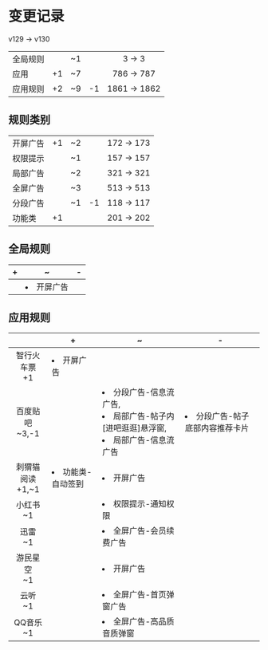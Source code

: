 # 变更记录

v129 -> v130

||||||
|-|:-:|:-:|:-:|:-:|
|全局规则||~1||3 -> 3|
|应用|+1|~7||786 -> 787|
|应用规则|+2|~9|-1|1861 -> 1862|

## 规则类别

||||||
|-|:-:|:-:|:-:|:-:|
|开屏广告|+1|~2||172 -> 173|
|权限提示||~1||157 -> 157|
|局部广告||~2||321 -> 321|
|全屏广告||~3||513 -> 513|
|分段广告||~1|-1|118 -> 117|
|功能类|+1|||201 -> 202|

## 全局规则

|+|~|-|
|-|-|-|
||<li>开屏广告||

## 应用规则

||+|~|-|
|:-:|-|-|-|
|智行火车票<br>+1|<li>开屏广告|||
|百度贴吧<br>~3,-1||<li>分段广告-信息流广告,<li>局部广告-帖子内[进吧逛逛]悬浮窗,<li>局部广告-信息流广告|<li>分段广告-帖子底部内容推荐卡片|
|刺猬猫阅读<br>+1,~1|<li>功能类-自动签到|<li>开屏广告||
|小红书<br>~1||<li>权限提示-通知权限||
|迅雷<br>~1||<li>全屏广告-会员续费广告||
|游民星空<br>~1||<li>开屏广告||
|云听<br>~1||<li>全屏广告-首页弹窗广告||
|QQ音乐<br>~1||<li>全屏广告-高品质音质弹窗||
